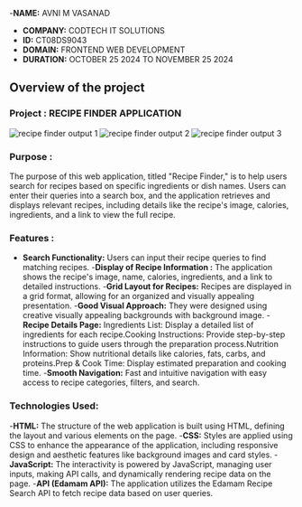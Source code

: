 -**NAME:** AVNI M VASANAD
- **COMPANY:** CODTECH IT SOLUTIONS
- **ID:** CT08DS9043
- **DOMAIN:** FRONTEND WEB DEVELOPMENT
- **DURATION:** OCTOBER 25 2024 TO NOVEMBER 25 2024



## Overview of the project

### Project : RECIPE FINDER APPLICATION

![recipe finder output 1](https://github.com/user-attachments/assets/808b9b31-dbae-45c6-95e6-8e1922247ebe)
![recipe finder output 2](https://github.com/user-attachments/assets/e37f7a4d-dfc9-418a-9cfb-1272971f7882)
![recipe finder output 3](https://github.com/user-attachments/assets/a6de3f83-5d7d-4b8b-a4b7-29c970c52b2c)


### Purpose :
The purpose of this web application, titled "Recipe Finder," is to help users search for recipes based on specific ingredients or dish names. Users can enter their queries into a search box, and the application retrieves and displays relevant recipes, including details like the recipe's image, calories, ingredients, and a link to view the full recipe.

### Features :
- **Search Functionality:** Users can input their recipe queries to find matching recipes.
-**Display of Recipe Information :** The application shows the recipe's image, name, calories, ingredients, and a link to detailed instructions.
-**Grid Layout for Recipes:** Recipes are displayed in a grid format, allowing for an organized and visually appealing presentation.
-**Good Visual Approach:** They were designed using creative visually appealing backgrounds with background image.
-**Recipe Details Page:** Ingredients List: Display a detailed list of ingredients for each recipe.Cooking Instructions: Provide step-by-step instructions to guide users through the preparation process.Nutrition Information: Show nutritional details like calories, fats, carbs, and proteins.Prep & Cook Time: Display estimated preparation and cooking time.
-**Smooth Navigation:** Fast and intuitive navigation with easy access to recipe categories, filters, and search.


### Technologies Used:
-**HTML:** The structure of the web application is built using HTML, defining the layout and various elements on the page.
-**CSS:** Styles are applied using CSS to enhance the appearance of the application, including responsive design and aesthetic features like background images and card styles.
-**JavaScript:** The interactivity is powered by JavaScript, managing user inputs, making API calls, and dynamically rendering recipe data on the page.
-**API (Edamam API):** The application utilizes the Edamam Recipe Search API to fetch recipe data based on user queries.





